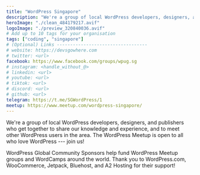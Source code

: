 ```yaml
---
title: "WordPress Singapore"
description: "We're a group of local WordPress developers, designers, and publishers who get together to share our knowledge and experience, and to meet other WordPress users in the area. The WordPress Meetup is open to all who love WordPress --- join us!"
heroImage: "./clean_484179217.avif"
logoImage: "./preview_320840036.avif"
# Add up to 10 tags for your organisation
tags: ["coding", "singapore"]
# (Optional) Links ----------------------------------
# website: https://devsgowhere.com
# twitter: <url>
facebook: https://www.facebook.com/groups/wpug.sg
# instagram: <handle_without_@>
# linkedin: <url>
# youtube: <url>
# tiktok: <url>
# discord: <url>
# github: <url>
telegram: https://t.me/SGWordPress/1
meetup: https://www.meetup.com/wordpress-singapore/
---
```


We're a group of local WordPress developers, designers, and publishers who get together to share our knowledge and experience, and to meet other WordPress users in the area. The WordPress Meetup is open to all who love WordPress --- join us!

WordPress Global Community Sponsors help fund WordPress Meetup groups and WordCamps around the world. Thank you to WordPress.com, WooCommerce, Jetpack, Bluehost, and A2 Hosting for their support!